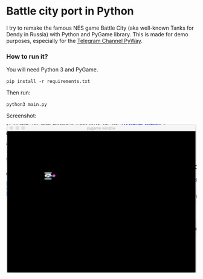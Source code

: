 # Battle city port in Python

I try to remake the famous NES game Battle City (aka well-known Tanks for Dendy in Russia) with Python and PyGame library.
This is made for demo purposes, especially for the [Telegram Channel PyWay](https://t.me/pyway).

### How to run it?

You will need Python 3 and PyGame.

```
pip install -r requirements.txt
```

Then run:

```
python3 main.py
```

Screenshot:

![screenshot](data/screenshot.png)